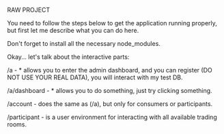 RAW PROJECT

You need to follow the steps below to get the application running properly, but first let me describe what you can do here.

Don't forget to install all the necessary node_modules.

Okay... let's talk about the interactive parts:

/a - * allows you to enter the admin dashboard, and you can register (DO NOT USE YOUR REAL DATA), you will interact with my test DB.

/a/dashboard - * allows you to do something, just try clicking something.

/account - does the same as (/a), but only for consumers or participants.

/participant - is a user environment for interacting with all available trading rooms.